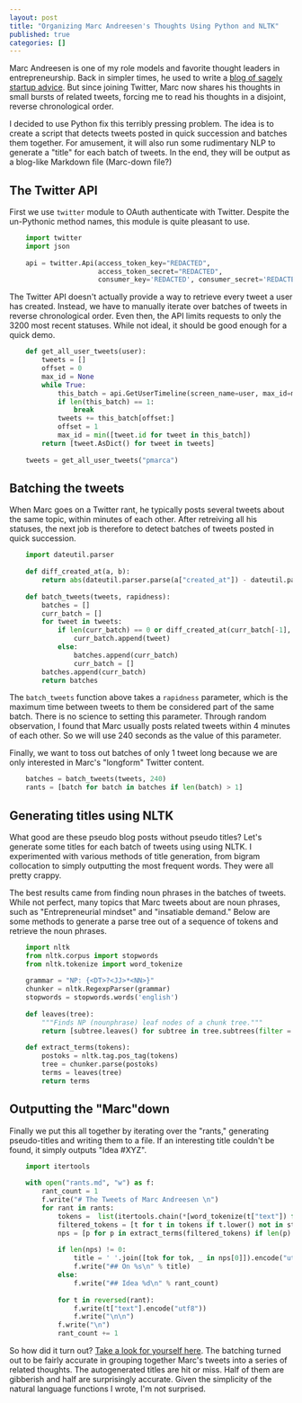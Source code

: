 ```yaml
--- 
layout: post
title: "Organizing Marc Andreesen's Thoughts Using Python and NLTK"
published: true
categories: []
---
```


Marc Andreesen is one of my role models and favorite thought leaders in
entrepreneurship. Back in simpler times, he used to write a [blog of sagely
startup advice](http://pmarchive.com/).  But since joining Twitter, Marc now
shares his thoughts in small bursts of related tweets, forcing me to read his
thoughts in a disjoint, reverse chronological order.

I decided to use Python fix this terribly pressing problem. The idea is to
create a script that detects tweets posted in quick succession and batches them
together. For amusement, it will also run some rudimentary NLP to generate a
"title" for each batch of tweets. In the end, they will be output as a blog-like
Markdown file (Marc-down file?)

## The Twitter API

First we use `twitter` module to OAuth authenticate with Twitter. Despite the
un-Pythonic method names, this module is quite pleasant to use.

```python
    import twitter
    import json
    
    api = twitter.Api(access_token_key="REDACTED",
                      access_token_secret="REDACTED",
                      consumer_key='REDACTED', consumer_secret='REDACTED')
```

The Twitter API doesn't actually provide a way to retrieve every tweet a user
has created. Instead, we have to manually iterate over batches of tweets in
reverse chronological order. Even then, the API limits requests to only the 3200
most recent statuses. While not ideal, it should be good enough for a quick
demo.


```python
    def get_all_user_tweets(user):
        tweets = []
        offset = 0
        max_id = None
        while True:
            this_batch = api.GetUserTimeline(screen_name=user, max_id=max_id, count=200, exclude_replies=True)
            if len(this_batch) == 1:
                break
            tweets += this_batch[offset:]
            offset = 1
            max_id = min([tweet.id for tweet in this_batch])
        return [tweet.AsDict() for tweet in tweets]
    
    tweets = get_all_user_tweets("pmarca")
```

## Batching the tweets

When Marc goes on a Twitter rant, he typically posts several tweets about the
same topic, within minutes of each other. After retreiving all his  statuses,
the next job is therefore to detect batches of tweets posted in quick
succession.


```python
    import dateutil.parser
    
    def diff_created_at(a, b):
        return abs(dateutil.parser.parse(a["created_at"]) - dateutil.parser.parse(b["created_at"])).total_seconds()
    
    def batch_tweets(tweets, rapidness):
        batches = []
        curr_batch = []
        for tweet in tweets:
            if len(curr_batch) == 0 or diff_created_at(curr_batch[-1], tweet) < rapidness:
                curr_batch.append(tweet)
            else:
                batches.append(curr_batch)
                curr_batch = []
        batches.append(curr_batch)
        return batches
```

The `batch_tweets` function above takes a `rapidness` parameter, which is the
maximum time between tweets to them be considered part of the same batch. There
is no science to setting this parameter. Through random observation, I found
that Marc usually posts related tweets within 4 minutes of each other. So we
will use 240 seconds as the value of this parameter.

Finally, we want to toss out batches of only 1 tweet long because we are only
interested in Marc's "longform" Twitter content.


```python
    batches = batch_tweets(tweets, 240)
    rants = [batch for batch in batches if len(batch) > 1]
```
## Generating titles using NLTK

What good are these pseudo blog posts without pseudo titles? Let's generate some
titles for each batch of tweets using using NLTK. I experimented with various
methods of title generation, from bigram collocation to simply outputting the
most frequent words. They were all pretty crappy.

The best results came from finding noun phrases in the batches of tweets. While
not perfect, many topics that Marc tweets about are noun phrases, such as
"Entrepreneurial mindset" and "insatiable demand." Below are some methods to
generate a parse tree out of a sequence of tokens and retrieve the noun phrases.


```python
    import nltk
    from nltk.corpus import stopwords
    from nltk.tokenize import word_tokenize
    
    grammar = "NP: {<DT>?<JJ>*<NN>}"
    chunker = nltk.RegexpParser(grammar)
    stopwords = stopwords.words('english')
    
    def leaves(tree):
        """Finds NP (nounphrase) leaf nodes of a chunk tree."""
        return [subtree.leaves() for subtree in tree.subtrees(filter = lambda t: t.node=='NP')]
    
    def extract_terms(tokens):
        postoks = nltk.tag.pos_tag(tokens)
        tree = chunker.parse(postoks)
        terms = leaves(tree)
        return terms
```

## Outputting the "Marc"down

Finally we put this all together by iterating over the "rants," generating
pseudo-titles and writing them to a file. If an interesting title couldn't be
found, it simply outputs "Idea #XYZ".


```python
    import itertools
    
    with open("rants.md", "w") as f:
        rant_count = 1
        f.write("# The Tweets of Marc Andreesen \n")
        for rant in rants:
            tokens =  list(itertools.chain(*[word_tokenize(t["text"]) for t in rant]))
            filtered_tokens = [t for t in tokens if t.lower() not in stopwords]
            nps = [p for p in extract_terms(filtered_tokens) if len(p) > 1]
    
            if len(nps) != 0:
                title = ' '.join([tok for tok, _ in nps[0]]).encode("utf8")
                f.write("## On %s\n" % title)
            else:
                f.write("## Idea %d\n" % rant_count)
    
            for t in reversed(rant):
                f.write(t["text"].encode("utf8"))
                f.write("\n\n")
            f.write("\n")
            rant_count += 1
```

So how did it turn out? [Take a look for yourself here](/rants.html). The
batching turned out to be fairly accurate in grouping together Marc's tweets
into a series of related thoughts. The autogenerated titles are hit or miss.
Half of them are gibberish and half are surprisingly accurate. Given the
simplicity of the natural language functions I wrote, I'm not surprised.
